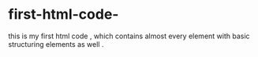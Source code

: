 # first-html-code-

this is my first html code , which contains almost every element with basic structuring elements as well .
